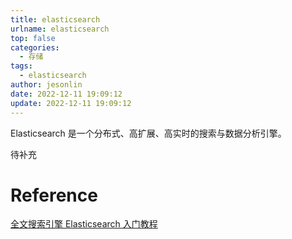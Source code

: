 ```yaml
---
title: elasticsearch
urlname: elasticsearch
top: false
categories:
  - 存储
tags:
  - elasticsearch
author: jesonlin
date: 2022-12-11 19:09:12
update: 2022-12-11 19:09:12
---
```


Elasticsearch 是一个分布式、高扩展、高实时的搜索与数据分析引擎。

<!-- more -->

待补充


# Reference
[全文搜索引擎 Elasticsearch 入门教程](https://www.ruanyifeng.com/blog/2017/08/elasticsearch.html)
